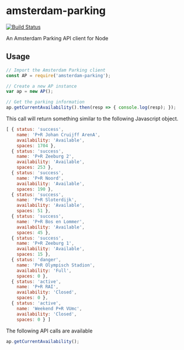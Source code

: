 # amsterdam-parking
[![Build Status](https://travis-ci.org/peterpeerdeman/amsterdam-parking.svg?branch=master)](https://travis-ci.org/peterpeerdeman/amsterdam-parking)

An Amsterdam Parking API client for Node

## Usage
```javascript
// Import the Amsterdam Parking client
const AP = require('amsterdam-parking');

// Create a new AP instance
var ap = new AP();

// Get the parking information
ap.getCurrentAvailability().then(resp => { console.log(resp); });
```

This call will return something similar to the following Javascript object.

```javascript
[ { status: 'success',
    name: 'P+R Johan Cruijff ArenA',
    availability: 'Available',
    spaces: 1704 },
  { status: 'success',
    name: 'P+R Zeeburg 2',
    availability: 'Available',
    spaces: 253 },
  { status: 'success',
    name: 'P+R Noord',
    availability: 'Available',
    spaces: 190 },
  { status: 'success',
    name: 'P+R Sloterdijk',
    availability: 'Available',
    spaces: 51 },
  { status: 'success',
    name: 'P+R Bos en Lommer',
    availability: 'Available',
    spaces: 45 },
  { status: 'success',
    name: 'P+R Zeeburg 1',
    availability: 'Available',
    spaces: 15 },
  { status: 'danger',
    name: 'P+R Olympisch Stadion',
    availability: 'Full',
    spaces: 0 },
  { status: 'active',
    name: 'P+R RAI',
    availability: 'Closed',
    spaces: 0 },
  { status: 'active',
    name: 'Weekend P+R VUmc',
    availability: 'Closed',
    spaces: 0 } ]
```

The following API calls are available
```javascript
ap.getCurrentAvailability();
```
